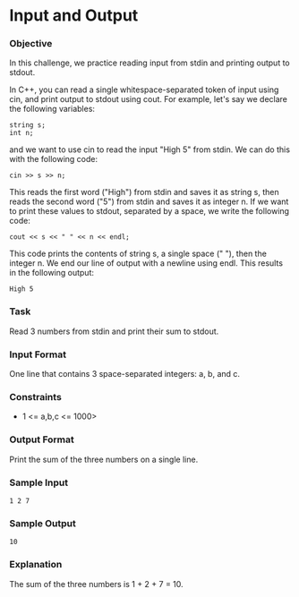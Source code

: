 # Input and Output

### Objective
In this challenge, we practice reading input from stdin and printing output to stdout.

In C++, you can read a single whitespace-separated token of input using cin, and print output to stdout using cout. For example, let's say we declare the following variables:

```
string s;
int n;
```

and we want to use cin to read the input "High 5" from stdin. We can do this with the following code:

``` cin >> s >> n; ```

This reads the first word ("High") from stdin and saves it as string s, then reads the second word ("5") from stdin and saves it as integer n. If we want to print these values to stdout, separated by a space, we write the following code:

``` cout << s << " " << n << endl; ```

This code prints the contents of string s, a single space (" "), then the integer n. We end our line of output with a newline using endl. This results in the following output:

``` High 5 ```

### Task
Read 3 numbers from stdin and print their sum to stdout.

### Input Format

One line that contains 3 space-separated integers: a, b, and c.

### Constraints
- 1 <= a,b,c <= 1000>

### Output Format

Print the sum of the three numbers on a single line.

### Sample Input
``` 1 2 7 ```

### Sample Output
``` 10 ```

### Explanation

The sum of the three numbers is 1 + 2 + 7 = 10.